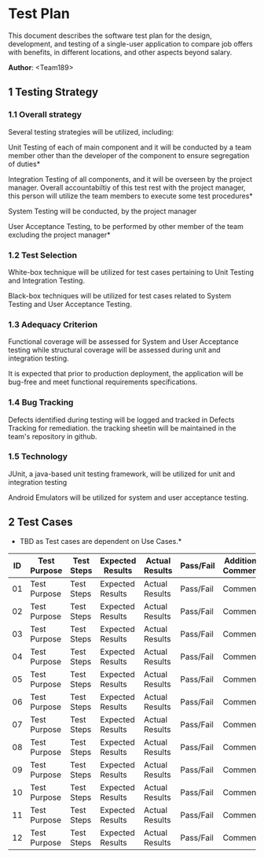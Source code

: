 # Test Plan

This document describes the software test plan for the design, development, and testing of a single-user application to compare job offers with benefits, in different locations, and other aspects beyond salary.  

**Author**: \<Team189\>

## 1 Testing Strategy

### 1.1 Overall strategy

Several testing strategies will be utilized, including:

Unit Testing of each of main component and it will be conducted by a team member other than the developer of the component to ensure segregation of duties*

Integration Testing of all components, and it will be overseen by the project manager. Overall accountabiltiy of this test rest with the project manager, this person will utilize the team members to execute some test procedures* 

System Testing will be conducted, by the project manager

User Acceptance Testing, to be performed by other member of the team excluding the project manager* 



### 1.2 Test Selection

White-box technique will be utilized for test cases pertaining to Unit Testing and Integration Testing.

Black-box techniques will be utilized for test cases related to System Testing and User Acceptance Testing.


### 1.3 Adequacy Criterion


Functional coverage will be assessed for System and User Acceptance testing while structural coverage will be assessed during unit and integration testing.

It is expected that prior to production deployment, the application will be bug-free and meet functional requirements specifications.


### 1.4 Bug Tracking

Defects identified during testing  will be logged and tracked in Defects Tracking for remediation. the tracking sheetin will be maintained in the team's repository in github. 


### 1.5 Technology

JUnit, a java-based unit testing framework, will be utilized for unit and integration testing

Android Emulators will be utilized for system and user acceptance testing. 


## 2 Test Cases

* TBD as Test cases are dependent on Use Cases.*

| ID | Test Purpose | Test Steps | Expected Results | Actual Results | Pass/Fail | Additional Comments
| ---| ------------ | ---------- | ---------------- | -------------- | --------- | -------------------
| 01 | Test Purpose | Test Steps | Expected Results | Actual Results | Pass/Fail | Comments
| 02 | Test Purpose | Test Steps | Expected Results | Actual Results | Pass/Fail | Comments
| 03 | Test Purpose | Test Steps | Expected Results | Actual Results | Pass/Fail | Comments
| 04 | Test Purpose | Test Steps | Expected Results | Actual Results | Pass/Fail | Comments
| 05 | Test Purpose | Test Steps | Expected Results | Actual Results | Pass/Fail | Comments
| 06 | Test Purpose | Test Steps | Expected Results | Actual Results | Pass/Fail | Comments
| 07 | Test Purpose | Test Steps | Expected Results | Actual Results | Pass/Fail | Comments
| 08 | Test Purpose | Test Steps | Expected Results | Actual Results | Pass/Fail | Comments
| 09 | Test Purpose | Test Steps | Expected Results | Actual Results | Pass/Fail | Comments
| 10 | Test Purpose | Test Steps | Expected Results | Actual Results | Pass/Fail | Comments
| 11 | Test Purpose | Test Steps | Expected Results | Actual Results | Pass/Fail | Comments
| 12 | Test Purpose | Test Steps | Expected Results | Actual Results | Pass/Fail | Comments



